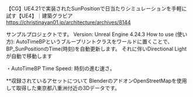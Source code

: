 【CG】UE4.21で実装されたSunPositionで日当たりシミュレーションを手軽に試す【UE4】｜建築グラビア
https://christinayan01.jp/architecture/archives/8144

サンプルプロジェクトです。
Version: Unreal Engine 4.24.3
How to use (使い方):
AutoTimeBPというブループリントクラスをワールドに置くことで、BP_SunPositionのTime(時刻)を自動更新します。
それに伴いDirectional Lightが自動で移動します

・AutoTimeBP
Time Speed: 時刻の進む速さ。

**収録されているアセットについて
BlenderのアドオンOpenStreetMapを使用して取得した東京都八重洲付近の3Dデータです。
